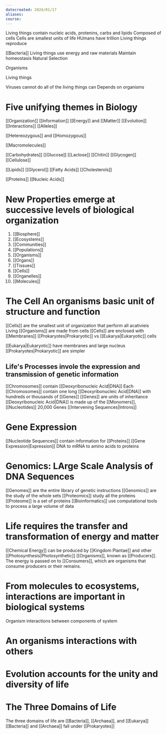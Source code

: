 ```yaml
---
datecreated: 2024/01/17
aliases: 
course:
---
```

Living things contain nucleic acids, protenins, carbs and lipids
Composed of cells
Cells are smallest units of life
HUmans have trillion
Living things reproduce

[[Bacteria]] 
Living things use energy and raw materials
Maintain homeostasis
Natural Selection

Organisms

Living things

Viruses cannot do all of the living things can
Depends on organisms

# Five unifying themes in Biology

[[Organization]]
[[Information]]
[[Energy]] and [[Matter]]
[[Evolution]]
[[Interactions]]
[[Alleles]]

[[Hetereozygous]] and [[Homozygous]]

[[Macromolecules]]

[[Carbohydrates]]
	[[Glucose]]
	[[Lactose]]
	[[Chitin]]
	[[Glycogen]]
	[[Cellulose]]

[[Lipids]]
	[[Glycerol]]
	[[Fatty Acids]]
	[[Cholesterols]]

[[Proteins]]
[[Nucleic Acids]]

# New Properties emerge at successive levels of biological organization

1. [[Biosphere]]
2. [[Ecosystems]]
3. [[Communities]]
4. [[Populations]]
5. [[Organisms]]
6. [[Organs]]
7. [[Tissues]]
8. [[Cells]]
9. [[Organelles]]
10. [[Molecules]]

# The Cell An organisms basic unit of structure and function

[[Cells]] are the smallest unit of organization that perform all acativieis
Living [[Organisms]] are made from cells
[[Cells]] are enclosed with [[Membranes]]
[[Prokaryotes|Prokaryotic]] vs [[Eukarya|Eukaryotic]] cells

[[Eukarya|Eukaryotic]] have membranes and large nucleus
[[Prokaryotes|Prokaryotic]] are simpler

## Life's Processes invole the expression and transmission of genetic information

[[Chromosomes]] contain [[Deoxyribonucleic Acid|DNA]] 
Each [[Chromosomes]] contain one long [[Deoxyribonucleic Acid|DNA]] with hundreds or thousands of [[Genes]]
[[Genes]] are units of inheritance
[[Deoxyribonucleic Acid|DNA]] is made up of the [[Monomers]], [[Nucleotides]] 
20,000 Genes
[[Intervening Sequences|Introns]]

# Gene Expression

[[Nucleotide Sequences]] contain information for [[Proteins]] [[Gene Expression|Expression]]
DNA to mRNA to amino acids to proteins

# Genomics: LArge Scale Analysis of DNA Sequences

[[Genomes]] are the entire library of genetic instructions
[[Genomics]] are the study of the whole sets
[[Proteomics]] study all the proteins
[[Proteome]] is a set of proteins
[[Bioinformatics]] use computational tools to process a large volume of data 

# Life requires the transfer and transformation of energy and matter

[[Chemical Energy]] can be produced by [[Kingdom Plantae]] and other [[Photosynthesis|Photosynthetic]] [[Organisms]], known as [[Producers]]. The energy is passed on to [[Consumers]], which are organisms that consume producers or their remains.

# From molecules to ecosystems, interactions are important in biological systems

Organism interactions between components of system

# An organisms interactions with others

# Evolution accounts for the unity and diversity of life

# The Three Domains of Life

The three domains of life are [[Bacteria]], [[Archaea]], and [[Eukarya]]
[[Bacteria]] and [[Archaea]] fall under [[Prokaryotes]]